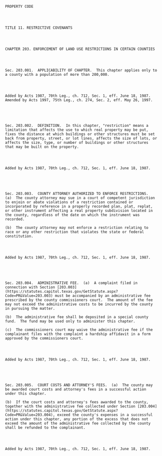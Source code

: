 ﻿
    
    
    	
    					
    
    
    PROPERTY CODE
    
      
    
    
    TITLE 11. RESTRICTIVE COVENANTS
    
      
    
    
    CHAPTER 203. ENFORCEMENT OF LAND USE RESTRICTIONS IN CERTAIN COUNTIES
    
      
    
    
    Sec. 203.001.  APPLICABILITY OF CHAPTER.  This chapter applies only to a county with a population of more than 200,000.
    
    
    
    
    Added by Acts 1987, 70th Leg., ch. 712, Sec. 1, eff. June 18, 1987.  Amended by Acts 1997, 75th Leg., ch. 274, Sec. 2, eff. May 26, 1997.
    
    
    
    
    
    Sec. 203.002.  DEFINITION.  In this chapter, "restriction" means a limitation that affects the use to which real property may be put, fixes the distance at which buildings or other structures must be set back from property, street, or lot lines, affects the size of lots, or affects the size, type, or number of buildings or other structures that may be built on the property.
    
    
    
    
    Added by Acts 1987, 70th Leg., ch. 712, Sec. 1, eff. June 18, 1987.
    
    
    
    
    
    Sec. 203.003.  COUNTY ATTORNEY AUTHORIZED TO ENFORCE RESTRICTIONS.  (a)  The county attorney may sue in a court of competent jurisdiction to enjoin or abate violations of a restriction contained or incorporated by reference in a properly recorded plan, plat, replat, or other instrument affecting a real property subdivision located in the county, regardless of the date on which the instrument was recorded.
    
    (b)  The county attorney may not enforce a restriction relating to race or any other restriction that violates the state or federal constitution.
    
    
    
    
    Added by Acts 1987, 70th Leg., ch. 712, Sec. 1, eff. June 18, 1987.
    
    
    
    
    
    Sec. 203.004.  ADMINISTRATIVE FEE.  (a)  A complaint filed in connection with Section [203.003](https://statutes.capitol.texas.gov/GetStatute.aspx?Code=PR&Value=203.003) must be accompanied by an administrative fee prescribed by the county commissioners court.  The amount of the fee may not exceed the administrative costs to be incurred by the county in pursuing the matter.
    
    (b)  The administrative fee shall be deposited in a special county fund.  The fund may be used only to administer this chapter.
    
    (c)  The commissioners court may waive the administrative fee if the complainant files with the complaint a hardship affidavit in a form approved by the commissioners court.
    
    
    
    
    Added by Acts 1987, 70th Leg., ch. 712, Sec. 1, eff. June 18, 1987.
    
    
    
    
    
    Sec. 203.005.  COURT COSTS AND ATTORNEY'S FEES.  (a)  The county may be awarded court costs and attorney's fees in a successful action under this chapter.
    
    (b)  If the court costs and attorney's fees awarded to the county, together with the administrative fee collected under Section [203.004](https://statutes.capitol.texas.gov/GetStatute.aspx?Code=PR&Value=203.004), exceed the county's expenses in a successful action under this chapter, any portion of the excess that does not exceed the amount of the administrative fee collected by the county shall be refunded to the complainant.
    
    
    
    
    Added by Acts 1987, 70th Leg., ch. 712, Sec. 1, eff. June 18, 1987.
    
    
    
    
    				
